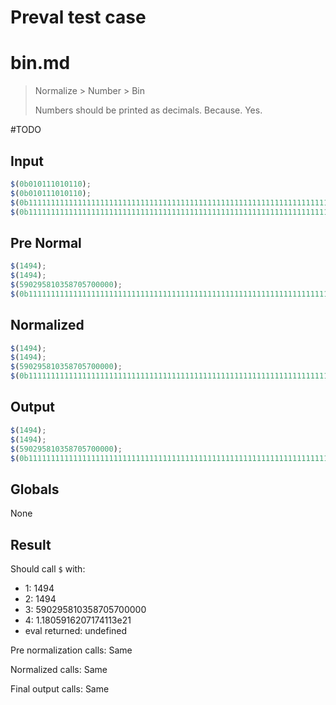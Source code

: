 # Preval test case

# bin.md

> Normalize > Number > Bin
>
> Numbers should be printed as decimals. Because. Yes.

#TODO

## Input

`````js filename=intro
$(0b010111010110);
$(0b010111010110);
$(0b111111111111111111111111111111111111111111111111111111111111111111111);
$(0b1111111111111111111111111111111111111111111111111111111111111111111111);
`````

## Pre Normal

`````js filename=intro
$(1494);
$(1494);
$(590295810358705700000);
$(0b1111111111111111111111111111111111111111111111111111111111111111111111);
`````

## Normalized

`````js filename=intro
$(1494);
$(1494);
$(590295810358705700000);
$(0b1111111111111111111111111111111111111111111111111111111111111111111111);
`````

## Output

`````js filename=intro
$(1494);
$(1494);
$(590295810358705700000);
$(0b1111111111111111111111111111111111111111111111111111111111111111111111);
`````

## Globals

None

## Result

Should call `$` with:
 - 1: 1494
 - 2: 1494
 - 3: 590295810358705700000
 - 4: 1.1805916207174113e21
 - eval returned: undefined

Pre normalization calls: Same

Normalized calls: Same

Final output calls: Same
